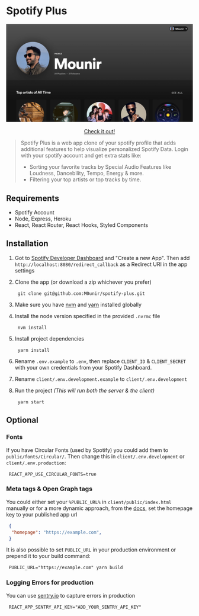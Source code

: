 # Spotify Plus

<img src="./client/public/spotify-plus.png" alt="Spotify Plus web app" />

<p align="center">
<a target="_blank" href="https://spotify-plus.herokuapp.com/"> Check it out!</a> 
</p>

>Spotify Plus is a web app clone of your spotify profile that adds additional features to help visualize personalized Spotify Data. Login with your spotify account and get extra stats like:
>- Sorting your favorite tracks by Special Audio Features like Loudness, Dancebility, Tempo, Energy & more. 
>- Filtering your top artists or top tracks by time.

## Requirements

- Spotify Account
- Node, Express, Heroku
- React, React Router, React Hooks, Styled Components

## Installation

1. Got to [Spotify Developer Dashboard](https://developer.spotify.com/dashboard/) and "Create a new App". Then add `http://localhost:8080/redirect_callback` as a Redirect URI in the app settings
2. Clone the app (or download a zip whichever you prefer)

    ```shell
     git clone git@github.com:M0unir/spotify-plus.git
    ```
3. Make sure you have [nvm](https://github.com/nvm-sh/nvm) and [yarn](https://www.yarnpkg.com/) installed globally

4. Install the node version specified in the provided <code>.nvrmc</code> file
   
    ```shell
     nvm install
    ```
5. Install project dependencies
   
    ```shell
     yarn install
    ```
6. Rename <code>.env.example</code> to <code>.env</code>, then replace <code>CLIENT_ID</code> & <code>CLIENT_SECRET</code> with your own credentials from your Spotify Dashboard.
   
7. Rename <code>client/.env.development.example</code> to <code>client/.env.development</code>
8. Run the project *(This will run both the server & the client)*
   
    ```shell
     yarn start
    ```

## Optional

### Fonts
If you have Circular Fonts (used by Spotify) you could add them to <code>public/fonts/Circular/</code>.
Then change this in <code>client/.env.development</code> or <code>client/.env.production</code>:

```shell
 REACT_APP_USE_CIRCULAR_FONTS=true
```

### Meta tags & Open Graph tags
You could either set your <code>%PUBLIC_URL%</code> in <code>client/public/index.html</code> manually or for a more dynamic approach, from the <a target="_blank" href="https://create-react-app.dev/docs/advanced-configuration/">docs</a>, set the homepage key to your published app url

```json
 {
  "homepage": "https://example.com",
 }
```
It is also possible to set <code>PUBLIC_URL</code> in your production environment or prepend it to your build command:
   
```shell
 PUBLIC_URL="https://example.com" yarn build
```

### Logging Errors for production
You can use <a href="https://sentry.io/" target="_blank">sentry.io</a> to capture errors in production
```shell
 REACT_APP_SENTRY_API_KEY="ADD_YOUR_SENTRY_API_KEY"
```